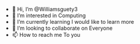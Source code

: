 - 👋 Hi, I’m @Williamsguety3
- 👀 I’m interested in Computing 
- 🌱 I’m currently learning I would like to learn more 
- 💞️ I’m looking to collaborate on Everyone 
- 📫 How to reach me To you 

<!---
Williamsguety3/Williamsguety3 is a ✨ special ✨ repository because its `README.md` (this file) appears on your GitHub profile.
You can click the Preview link to take a look at your changes.
--->
